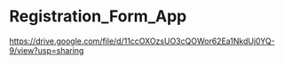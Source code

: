 # Registration_Form_App
https://drive.google.com/file/d/11ccOXOzsUO3cQOWor62Ea1NkdUj0YQ-9/view?usp=sharing
